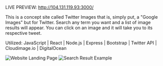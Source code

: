 LIVE PREVIEW: http://104.131.119.93:3000/

This is a concept site called Twitter Images that is, simply put, a "Google Images" but for Twitter. Search any term you want and a list of image results will appear. You can click on an image and it will take you to its respective tweet.

Utilized: JavaScript | React | Node.js | Express | Bootstrap | Twitter API | Cloudimage.io | DigitalOcean

![Website Landing Page](https://i.imgur.com/2bFClyS.png)
![Search Result Example](https://i.imgur.com/8atzTRk.png)